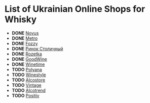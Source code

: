 # List of Ukrainian Online Shops for Whisky

- **DONE** [Novus](http://novus.zakaz.ua) 
- **DONE** [Metro](http://metro.zakaz.ua)
- **DONE** [Fozzy](http://fozzy.zakaz.ua)
- **DONE** [Ринок Столичный](http://stolichnyi.zakaz.ua)
- **DONE** [Rozetka](http://rozetka.com)
- **DONE** [GoodWine](http://goodwine.com.ua/)
- **DONE** [Winetime](http://winetime.com.ua/)
- **TODO** [Polyana](https://www.polyana.ua/catalog/11543/)
- **TODO** [Winestyle](http://winestyle.com.ua/)
- **TODO** [Alcostore](http://alcostore.com.ua/)
- **TODO** [Vintage](http://vintagemarket.com.ua/)
- **TODO** [Alcotrend](http://alcotrend.com.ua/)
- **TODO** [Positiv](http://positiv.com.ua/)
